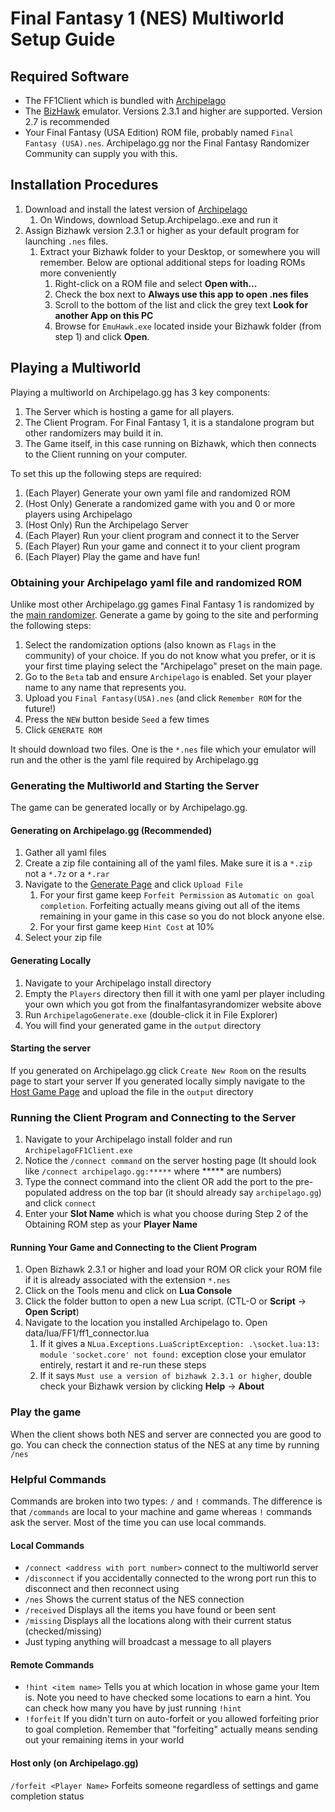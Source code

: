 # Final Fantasy 1 (NES) Multiworld Setup Guide

## Required Software
- The FF1Client which is bundled with [Archipelago](https://github.com/ArchipelagoMW/Archipelago/releases)
- The [BizHawk](http://tasvideos.org/BizHawk.html) emulator. Versions 2.3.1 and higher are supported. 
  Version 2.7 is recommended
- Your Final Fantasy (USA Edition) ROM file, probably named `Final Fantasy (USA).nes`. Archipelago.gg nor the Final
  Fantasy Randomizer Community can supply you with this.

## Installation Procedures
1. Download and install the latest version of [Archipelago](https://github.com/ArchipelagoMW/Archipelago/releases)
   1. On Windows, download Setup.Archipelago.<HighestVersion>.exe and run it
2. Assign Bizhawk version 2.3.1 or higher as your default program for launching `.nes` files.
    1. Extract your Bizhawk folder to your Desktop, or somewhere you will remember. Below are optional additional
       steps for loading ROMs more conveniently
       1. Right-click on a ROM file and select **Open with...**
       2. Check the box next to **Always use this app to open .nes files**
       3. Scroll to the bottom of the list and click the grey text **Look for another App on this PC**
       4. Browse for `EmuHawk.exe` located inside your Bizhawk folder (from step 1) and click **Open**.

## Playing a Multiworld
Playing a multiworld on Archipelago.gg has 3 key components:
1. The Server which is hosting a game for all players.
2. The Client Program. For Final Fantasy 1, it is a standalone program but other randomizers may build it in.
3. The Game itself, in this case running on Bizhawk, which then connects to the Client running on your computer.

To set this up the following steps are required:
1. (Each Player) Generate your own yaml file and randomized ROM
2. (Host Only) Generate a randomized game with you and 0 or more players using Archipelago
3. (Host Only) Run the Archipelago Server
4. (Each Player) Run your client program and connect it to the Server
5. (Each Player) Run your game and connect it to your client program
6. (Each Player) Play the game and have fun!

### Obtaining your Archipelago yaml file and randomized ROM
Unlike most other Archipelago.gg games Final Fantasy 1 is randomized by the 
[main randomizer](https://finalfantasyrandomizer.com/). Generate a game by going to the site and performing the
following steps:
1. Select the randomization options (also known as `Flags` in the community) of your choice. If you do not know what 
you prefer, or it is your first time playing select the "Archipelago" preset on the main page.
2. Go to the `Beta` tab and ensure `Archipelago` is enabled. Set your player name to any name that represents you.
3. Upload you `Final Fantasy(USA).nes` (and click `Remember ROM` for the future!)
4. Press the `NEW` button beside `Seed` a few times
5. Click `GENERATE ROM`

It should download two files. One is the `*.nes` file which your emulator will run and the other is the yaml file
required by Archipelago.gg

### Generating the Multiworld and Starting the Server
The game can be generated locally or by Archipelago.gg.

#### Generating on Archipelago.gg (Recommended)
1. Gather all yaml files
2. Create a zip file containing all of the yaml files. Make sure it is a `*.zip` not a `*.7z` or a `*.rar`
3. Navigate to the [Generate Page](https://archipelago.gg/generate) and click `Upload File`
   1. For your first game keep `Forfeit Permission` as `Automatic on goal completion`. Forfeiting actually means
      giving out all of the items remaining in your game in this case so you do not block anyone else.
   2. For your first game keep `Hint Cost` at 10%
4. Select your zip file

#### Generating Locally
1. Navigate to your Archipelago install directory
2. Empty the `Players` directory then fill it with one yaml per player including your own which you got from the 
   finalfantasyrandomizer website above
3. Run `ArchipelagoGenerate.exe` (double-click it in File Explorer)
4. You will find your generated game in the `output` directory

#### Starting the server
If you generated on Archipelago.gg click `Create New Room` on the results page to start your server
If you generated locally simply navigate to the [Host Game Page](https://archipelago.gg/uploads) and upload the file
in the `output` directory

### Running the Client Program and Connecting to the Server
1. Navigate to your Archipelago install folder and run `ArchipelagoFF1Client.exe`
2. Notice the `/connect command` on the server hosting page (It should look like `/connect archipelago.gg:*****` where 
   ***** are numbers)
3. Type the connect command into the client OR add the port to the pre-populated address on the top bar (it should
   already say `archipelago.gg`) and click `connect`
4. Enter your **Slot Name** which is what you choose during Step 2 of the Obtaining ROM step as your **Player Name**

#### Running Your Game and Connecting to the Client Program
1. Open Bizhawk 2.3.1 or higher and load your ROM OR 
   click your ROM file if it is already associated with the extension `*.nes`
2. Click on the Tools menu and click on **Lua Console**
3. Click the folder button to open a new Lua script. (CTL-O or **Script** -> **Open Script**)
4. Navigate to the location you installed Archipelago to. Open data/lua/FF1/ff1_connector.lua
   1. If it gives a `NLua.Exceptions.LuaScriptException: .\socket.lua:13: module 'socket.core' not found:` exception
   close your emulator entirely, restart it and re-run these steps
   2. If it says `Must use a version of bizhawk 2.3.1 or higher`, double check your Bizhawk version by clicking 
   **Help** -> **About**

### Play the game
When the client shows both NES and server are connected you are good to go. You can check the connection status of the
NES at any time by running `/nes`

### Helpful Commands
Commands are broken into two types: `/` and `!` commands. The difference is that `/commands` are local to your machine
and game whereas `!` commands ask the server. Most of the time you can use local commands.

#### Local Commands
- `/connect <address with port number>` connect to the multiworld server
- `/disconnect` if you accidentally connected to the wrong port run this to disconnect and then reconnect using
- `/nes` Shows the current status of the NES connection
- `/received` Displays all the items you have found or been sent
- `/missing` Displays all the locations along with their current status (checked/missing)
- Just typing anything will broadcast a message to all players

#### Remote Commands
- `!hint <item name>` Tells you at which location in whose game your Item is. Note you need to have checked some locations
to earn a hint. You can check how many you have by just running `!hint`
- `!forfeit` If you didn't turn on auto-forfeit or you allowed forfeiting prior to goal completion. Remember that
"forfeiting" actually means sending out your remaining items in your world

#### Host only (on Archipelago.gg)
`/forfeit <Player Name>` Forfeits someone regardless of settings and game completion status
